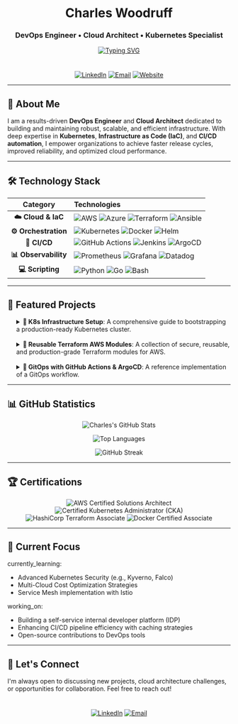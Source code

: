 
<div align="center">

# Charles Woodruff

### DevOps Engineer • Cloud Architect • Kubernetes Specialist

<a href="https://git.io/typing-svg"><img src="https://readme-typing-svg.herokuapp.com?font=Fira+Code&size=18&duration=2500&pause=1000&color=f59e0b&background=00000000&center=true&vCenter=true&width=600&lines=Building+Reliable+and+Scalable+Cloud+Infrastructure;Automating+Complex+Deployments+with+CI%2FCD;Mastering+Kubernetes+and+Container+Orchestration" alt="Typing SVG" /></a>

</div>

<div align="center" style="padding-top: 10px;">

[![LinkedIn](https://img.shields.io/badge/LinkedIn-1e40af?style=for-the-badge&logo=linkedin&logoColor=f59e0b)](https://linkedin.com/in/charleswoodruff)
[![Email](https://img.shields.io/badge/Email-1e40af?style=for-the-badge&logo=gmail&logoColor=f59e0b)](mailto:charles.woodruff@example.com)
[![Website](https://img.shields.io/badge/Website-1e40af?style=for-the-badge&logo=About.me&logoColor=f59e0b)](https://charleswoodruff.dev)

</div>

---

## 👋 About Me

I am a results-driven **DevOps Engineer** and **Cloud Architect** dedicated to building and maintaining robust, scalable, and efficient infrastructure. With deep expertise in **Kubernetes**, **Infrastructure as Code (IaC)**, and **CI/CD automation**, I empower organizations to achieve faster release cycles, improved reliability, and optimized cloud performance. 

---

## 🛠️ Technology Stack

<div align="center">

| Category | Technologies |
| :---: | :--- |
| **☁️ Cloud & IaC** | ![AWS](https://img.shields.io/badge/AWS-1e40af?style=for-the-badge&logo=amazon-aws&logoColor=white) ![Azure](https://img.shields.io/badge/Azure-1e40af?style=for-the-badge&logo=microsoft-azure&logoColor=white) ![Terraform](https://img.shields.io/badge/Terraform-1e40af?style=for-the-badge&logo=terraform&logoColor=white) ![Ansible](https://img.shields.io/badge/Ansible-1e40af?style=for-the-badge&logo=ansible&logoColor=white) |
| **⚙️ Orchestration** | ![Kubernetes](https://img.shields.io/badge/Kubernetes-f59e0b?style=for-the-badge&logo=kubernetes&logoColor=white) ![Docker](https://img.shields.io/badge/Docker-f59e0b?style=for-the-badge&logo=docker&logoColor=white) ![Helm](https://img.shields.io/badge/Helm-f59e0b?style=for-the-badge&logo=helm&logoColor=white) |
| **🔄 CI/CD** | ![GitHub Actions](https://img.shields.io/badge/GitHub_Actions-1e40af?style=for-the-badge&logo=github-actions&logoColor=white) ![Jenkins](https://img.shields.io/badge/Jenkins-1e40af?style=for-the-badge&logo=jenkins&logoColor=white) ![ArgoCD](https://img.shields.io/badge/ArgoCD-1e40af?style=for-the-badge&logo=argo&logoColor=white) |
| **📊 Observability** | ![Prometheus](https://img.shields.io/badge/Prometheus-f59e0b?style=for-the-badge&logo=prometheus&logoColor=white) ![Grafana](https://img.shields.io/badge/Grafana-f59e0b?style=for-the-badge&logo=grafana&logoColor=white) ![Datadog](https://img.shields.io/badge/Datadog-f59e0b?style=for-the-badge&logo=datadog&logoColor=white) |
| **💻 Scripting** | ![Python](https://img.shields.io/badge/Python-1e40af?style=for-the-badge&logo=python&logoColor=white) ![Go](https://img.shields.io/badge/Go-1e40af?style=for-the-badge&logo=go&logoColor=white) ![Bash](https://img.shields.io/badge/Bash-1e40af?style=for-the-badge&logo=gnu-bash&logoColor=white) |

</div>

---

## 🚀 Featured Projects

<div align="left" style="padding-left: 20px;">

<details>
  <summary><strong>🔹 K8s Infrastructure Setup</strong>: A comprehensive guide to bootstrapping a production-ready Kubernetes cluster.</summary>
  <br>
  - **Description**: This repository contains Terraform and Ansible scripts to provision a highly available K8s cluster on AWS, complete with monitoring (Prometheus/Grafana) and logging stacks.
  - **Link**: [github.com/charleswoodruff/k8s-infrastructure-setup](https://github.com/charleswoodruff/k8s-infrastructure-setup)
</details>

<br>

<details>
  <summary><strong>🔹 Reusable Terraform AWS Modules</strong>: A collection of secure, reusable, and production-grade Terraform modules for AWS.</summary>
  <br>
  - **Description**: Standardized modules for common AWS resources (VPC, S3, RDS, etc.) designed to enforce best practices for security and tagging.
  - **Link**: [github.com/charleswoodruff/terraform-aws-modules](https://github.com/charleswoodruff/terraform-aws-modules)
</details>

<br>

<details>
  <summary><strong>🔹 GitOps with GitHub Actions & ArgoCD</strong>: A reference implementation of a GitOps workflow.</summary>
  <br>
  - **Description**: Demonstrates how to use GitHub Actions for building container images and ArgoCD for automated, declarative deployment to Kubernetes.
  - **Link**: [github.com/charleswoodruff/github-actions-workflows](https://github.com/charleswoodruff/github-actions-workflows)
</details>

</div>

---

## 📊 GitHub Statistics

<div align="center">

![Charles's GitHub Stats](https://github-readme-stats.vercel.app/api?username=charleswoodruff&show_icons=true&hide_border=true&include_all_commits=true&count_private=true&bg_color=00000000&title_color=1e40af&text_color=4a5568&icon_color=f59e0b)

![Top Languages](https://github-readme-stats.vercel.app/api/top-langs/?username=charleswoodruff&layout=compact&hide_border=true&bg_color=00000000&title_color=1e40af&text_color=4a5568)

![GitHub Streak](https://github-readme-streak-stats.herokuapp.com/?user=charleswoodruff&theme=dark&hide_border=true&background=00000000&stroke=f59e0b&ring=1e40af&fire=f59e0b&currStreakNum=ffffff&sideNums=ffffff&currStreakLabel=ffffff&sideLabels=ffffff)

</div>

---

## 🏆 Certifications

<div align="center">

![AWS Certified Solutions Architect](https://img.shields.io/badge/AWS_Solutions_Architect-f59e0b?style=for-the-badge&logo=amazon-aws&logoColor=white)
![Certified Kubernetes Administrator (CKA)](https://img.shields.io/badge/Kubernetes_CKA-1e40af?style=for-the-badge&logo=kubernetes&logoColor=white)
![HashiCorp Terraform Associate](https://img.shields.io/badge/Terraform_Associate-f59e0b?style=for-the-badge&logo=terraform&logoColor=white)
![Docker Certified Associate](https://img.shields.io/badge/Docker_Certified-1e40af?style=for-the-badge&logo=docker&logoColor=white)

</div>

---

## 🎯 Current Focus

currently_learning:
  - Advanced Kubernetes Security (e.g., Kyverno, Falco)
  - Multi-Cloud Cost Optimization Strategies
  - Service Mesh implementation with Istio

working_on:
  - Building a self-service internal developer platform (IDP)
  - Enhancing CI/CD pipeline efficiency with caching strategies
  - Open-source contributions to DevOps tools

---

## 🤝 Let's Connect

I'm always open to discussing new projects, cloud architecture challenges, or opportunities for collaboration. Feel free to reach out!

<div align="center" style="padding-top: 10px;">

[![LinkedIn](https://img.shields.io/badge/Connect_on_LinkedIn-1e40af?style=for-the-badge&logo=linkedin&logoColor=f59e0b)](https://linkedin.com/in/charleswoodruff)
[![Email](https://img.shields.io/badge/Send_An_Email-f59e0b?style=for-the-badge&logo=gmail&logoColor=white)](mailto:charles.woodruff@example.com)

</div>

